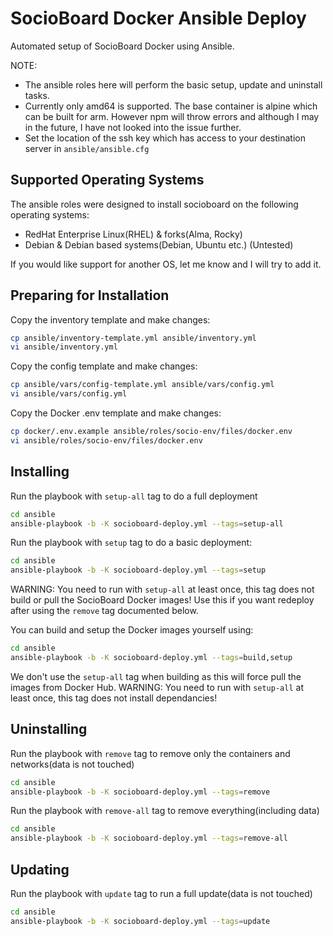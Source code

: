 # SocioBoard Docker Ansible Deploy
Automated setup of SocioBoard Docker using Ansible.

NOTE:
- The ansible roles here will perform the basic setup, update and uninstall tasks.
- Currently only amd64 is supported. The base container is alpine which can be built for arm. However npm will throw errors and although I may in the future, I have not looked into the issue further.
- Set the location of the ssh key which has access to your destination server in `ansible/ansible.cfg`

## Supported Operating Systems
The ansible roles were designed to install socioboard on the following operating systems:
- RedHat Enterprise Linux(RHEL) & forks(Alma, Rocky)
- Debian & Debian based systems(Debian, Ubuntu etc.) (Untested)

If you would like support for another OS, let me know and I will try to add it.

## Preparing for Installation
Copy the inventory template and make changes:
```bash
cp ansible/inventory-template.yml ansible/inventory.yml
vi ansible/inventory.yml
```

Copy the config template and make changes:
```bash
cp ansible/vars/config-template.yml ansible/vars/config.yml
vi ansible/vars/config.yml
```

Copy the Docker .env template and make changes:
```bash
cp docker/.env.example ansible/roles/socio-env/files/docker.env
vi ansible/roles/socio-env/files/docker.env
```

## Installing
Run the playbook with `setup-all` tag to do a full deployment
```bash
cd ansible
ansible-playbook -b -K socioboard-deploy.yml --tags=setup-all
```

Run the playbook with `setup` tag to do a basic deployment:
```bash
cd ansible
ansible-playbook -b -K socioboard-deploy.yml --tags=setup
```
WARNING: You need to run with `setup-all` at least once, this tag does not build or pull the SocioBoard Docker images! Use this if you want redeploy after using the `remove` tag documented below.

You can build and setup the Docker images yourself using:
```bash
cd ansible
ansible-playbook -b -K socioboard-deploy.yml --tags=build,setup
```
We don't use the `setup-all` tag when building as this will force pull the images from Docker Hub. WARNING: You need to run with `setup-all` at least once, this tag does not install dependancies!

## Uninstalling
Run the playbook with `remove` tag to remove only the containers and networks(data is not touched)
```bash
cd ansible
ansible-playbook -b -K socioboard-deploy.yml --tags=remove
```

Run the playbook with `remove-all` tag to remove everything(including data)
```bash
cd ansible
ansible-playbook -b -K socioboard-deploy.yml --tags=remove-all
```

## Updating
Run the playbook with `update` tag to run a full update(data is not touched)
```bash
cd ansible
ansible-playbook -b -K socioboard-deploy.yml --tags=update
```
